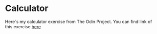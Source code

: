 # Calculator
Here\`s my calculator exercise from The Odin Project. You can find link of this exercise [here](https://www.theodinproject.com/courses/web-development-101/lessons/calculator?ref=lnav)